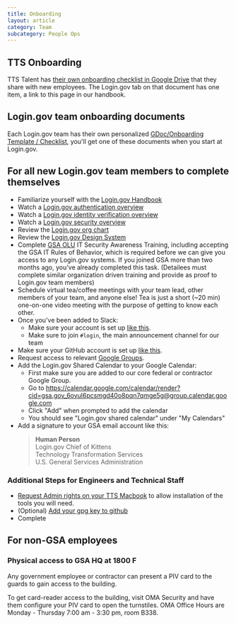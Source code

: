 ```yaml
---
title: Onboarding
layout: article
category: Team
subcategory: People Ops
---
```


## TTS Onboarding

TTS Talent has [their own onboarding checklist in Google Drive](https://docs.google.com/spreadsheets/d/1w0WSTUT0l7q19mAI6c2QCIpCFs0Cei4eukaiiRBTbRA/edit#gid=1775743049) that they share with new employees. The Login.gov tab on that document has one item, a link to this page in our handbook.

## Login.gov team onboarding documents

Each Login.gov team has their own personalized [GDoc/Onboarding Template / Checklist](https://drive.google.com/drive/folders/1Zq00M0H4QzXTLvFK3IMN-vhMcsKkx0f3?usp=sharing), you'll get one of these documents when you start at Login.gov.

## For all new Login.gov team members to complete themselves

- Familiarize yourself with the [Login.gov Handbook]({{site.baseurl}})
- Watch a [Login.gov authentication overview](https://drive.google.com/file/d/1UFq0OAHgbLdPUXXj6FAIgSxtLyAfYxSa/view)
- Watch a [Login.gov identity verification overview](https://drive.google.com/file/d/1GanUUpkAcJCopQAPac4DSe10LREdSGZw/view)
- Watch a [Login.gov security overview](https://drive.google.com/file/d/1ZR4uin3dJZmq7nOvgROcv95_mcRPmx0n/view?usp=sharing)
- Review the [Login.gov org chart](https://docs.google.com/spreadsheets/d/1tiTR2ohdl0NIsrF4gJjNipEZ0z0oq1pOFWYjHg8Tbi0/edit#gid=0)
- Review the [Login.gov Design System](https://design.login.gov/)
- Complete [GSA OLU](https://insite.gsa.gov/topics/training-and-development/online-university-olu?term=olu) IT Security Awareness Training, including accepting the GSA IT Rules of Behavior, which is required before we can give you access to any Login.gov systems. If you joined GSA more than two months ago, you’ve already completed this task. (Detailees must complete similar organization driven training and provide as proof to Login.gov team members)
- Schedule virtual tea/coffee meetings with your team lead, other members of your team, and anyone else!  Tea is just a short (~20 min) one-on-one video meeting with the purpose of getting to know each other.
- Once you've been added to Slack:
  - Make sure your account is set up [like this](https://handbook.tts.gsa.gov/slack/).
  - Make sure to join `#login`, the main announcement channel for our team
- Make sure your GitHub account is set up [like this](https://handbook.tts.gsa.gov/github/#setup).
- Request access to relevant [Google Groups](https://groups.google.com/).
- Add the Login.gov Shared Calendar to your Google Calendar:
    - First make sure you are added to our core federal or contractor Google Group.
    - Go to https://calendar.google.com/calendar/render?cid=gsa.gov_6ovul6pcsmgd40o8pqn7qmge5g@group.calendar.google.com
    - Click "Add" when prompted to add the calendar
    - You should see "Login.gov shared calendar" under "My Calendars"
- Add a signature to your GSA email account like this:
  > **Human Person**<br>
  > Login.gov Chief of Kittens<br>
  > Technology Transformation Services<br>
  > U.S. General Services Administration

### Additional Steps for Engineers and Technical Staff

- [Request Admin rights on your TTS Macbook](https://handbook.tts.gsa.gov/equipment/#admin-rights) to allow installation of the tools you will need.
- (Optional) [Add your gpg key to github](https://help.github.com/articles/adding-a-new-gpg-key-to-your-github-account/)
- Complete


## For non-GSA employees

### Physical access to GSA HQ at 1800 F

Any government employee or contractor can present a PIV card to the guards to gain access to the building.

To get card-reader access to the building, visit OMA Security and have them configure your PIV card to open the turnstiles. OMA Office Hours are Monday - Thursday 7:00 am - 3:30 pm, room B338.

